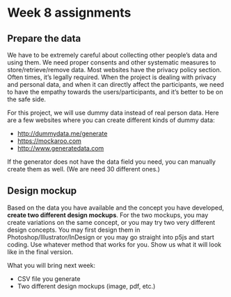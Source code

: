 # Week 8 assignments

## Prepare the data
We have to be extremely careful about collecting other people’s data and using them. We need proper consents and other systematic measures to store/retrieve/remove data. Most websites have the privacy policy section. Often times, it’s legally required. When the project is dealing with privacy and personal data, and when it can directly affect the participants, we need to have the empathy towards the users/participants, and it’s better to be on the safe side.

For this project, we will use dummy data instead of real person data. Here are a few websites where you can create different kinds of dummy data: 

- http://dummydata.me/generate
- https://mockaroo.com
- http://www.generatedata.com

If the generator does not have the data field you need, you can manually create them as well. (We are need 30 different ones.)


## Design mockup
Based on the data you have available and the concept you have developed, **create two different design mockups**. For the two mockups, you may create variations on the same concept, or you may try two very different design concepts. You may first design them in Photoshop/Illustrator/InDesign or you may go straight into p5js and start coding. Use whatever method that works for you. Show us what it will look like in the final version. 


What you will bring next week:
- CSV file you generate
- Two different design mockups (image, pdf, etc.)
